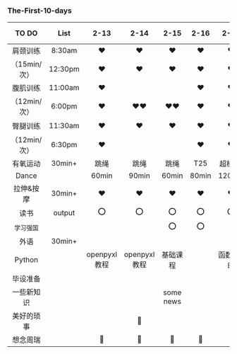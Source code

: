 ### The-First-10-days
|  TO DO   |  List  |  2-13  |  2-14  |  2-15  |  2-16  |  2-17  |  2-18  |  2-19  |  2-20  |  2-21  |  2-22  |
| :-----:  | :----: | :----: | :----: | :----: | :----: | :----: | :----: | :----: | :----: | :----: | :----: |
| 肩颈训练  | 8:30am |:hearts:|:hearts:|:hearts:|:hearts:|:hearts:|:hearts:|
|（15min/次）| 12:30pm|:hearts:|:hearts:|:hearts:|:hearts:|:hearts:|       |
| 腹肌训练  | 11:00am|:hearts:|        |         |:hearts:|:hearts:|:hearts:|  
|（12min/次）|6:00pm|:hearts:|:hearts::hearts:|:hearts::hearts:|:hearts:|:hearts:|:hearts:|
| 臀腿训练  | 11:30am |:hearts:|:hearts:|:hearts:|:hearts:|:hearts:|   :o:  |
|（12min/次）| 6:30pm |:hearts:|        |        |:hearts:|:hearts:|        | 
| 有氧运动 | 30min+ | 跳绳     | 跳绳   |跳绳   |  T25     | 超模25 |  T25    |
| Dance   |        |  60min   |  90min | 60min |  80min  | 120min |  90min  |
| 拉伸&按摩| 30min+ |:hearts:|:hearts:|:hearts:|:hearts:|:hearts:  |:hearts: |
|  读书   | output |   :o:   |   :o:  |  :o:  | :o:   |    :o:     |:o:      |
|`学习强国`|        |        |        | :o:    |:o:    |
| 外语    | 30min+ |         |        |
| Python ||openpyxl教程|openpyxl教程|基础课程|             |函数2课时|函数4课时|
| 毕设准备|         |         |      |        |
|一些新知识|        |         |      |some news|
|美好的琐事|        |         |:memo:|         |
| 想念周瑞||:heartbeat:|:heartbeat:|:heartbeat:|:heartbeat:|:heartbeat:|:heartbeat:|

